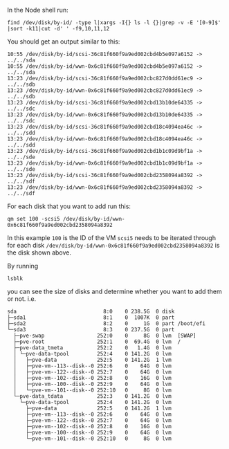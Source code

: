 In the Node shell run:
```
find /dev/disk/by-id/ -type l|xargs -I{} ls -l {}|grep -v -E '[0-9]$' |sort -k11|cut -d' ' -f9,10,11,12
```

You should get an output similar to this:
```
10:55 /dev/disk/by-id/scsi-36c81f660f9a9ed002cbd4b5e097a6152 -> ../../sda
10:55 /dev/disk/by-id/wwn-0x6c81f660f9a9ed002cbd4b5e097a6152 -> ../../sda
13:23 /dev/disk/by-id/scsi-36c81f660f9a9ed002cbc827d0dd61ec9 -> ../../sdb
13:23 /dev/disk/by-id/wwn-0x6c81f660f9a9ed002cbc827d0dd61ec9 -> ../../sdb
13:23 /dev/disk/by-id/scsi-36c81f660f9a9ed002cbd13b10de64335 -> ../../sdc
13:23 /dev/disk/by-id/wwn-0x6c81f660f9a9ed002cbd13b10de64335 -> ../../sdc
13:23 /dev/disk/by-id/scsi-36c81f660f9a9ed002cbd18c4094ea46c -> ../../sdd
13:23 /dev/disk/by-id/wwn-0x6c81f660f9a9ed002cbd18c4094ea46c -> ../../sdd
13:23 /dev/disk/by-id/scsi-36c81f660f9a9ed002cbd1b1c09d9bf1a -> ../../sde
13:23 /dev/disk/by-id/wwn-0x6c81f660f9a9ed002cbd1b1c09d9bf1a -> ../../sde
13:23 /dev/disk/by-id/scsi-36c81f660f9a9ed002cbd2358094a8392 -> ../../sdf
13:23 /dev/disk/by-id/wwn-0x6c81f660f9a9ed002cbd2358094a8392 -> ../../sdf
```

For each disk that you want to add run this:
```
qm set 100 -scsi5 /dev/disk/by-id/wwn-0x6c81f660f9a9ed002cbd2358094a8392
```

In this example `100` is the ID of the VM
`scsi5` needs to be iterated through for each disk
`/dev/disk/by-id/wwn-0x6c81f660f9a9ed002cbd2358094a8392` is the disk shown above.

By running
```
lsblk
```
you can see the size of disks and determine whether you want to add them or not.
i.e.
```
sda                            8:0    0 238.5G  0 disk 
├─sda1                         8:1    0  1007K  0 part 
├─sda2                         8:2    0     1G  0 part /boot/efi
└─sda3                         8:3    0 237.5G  0 part 
  ├─pve-swap                 252:0    0     8G  0 lvm  [SWAP]
  ├─pve-root                 252:1    0  69.4G  0 lvm  /
  ├─pve-data_tmeta           252:2    0   1.4G  0 lvm  
  │ └─pve-data-tpool         252:4    0 141.2G  0 lvm  
  │   ├─pve-data             252:5    0 141.2G  1 lvm  
  │   ├─pve-vm--113--disk--0 252:6    0    64G  0 lvm  
  │   ├─pve-vm--122--disk--0 252:7    0    64G  0 lvm  
  │   ├─pve-vm--102--disk--0 252:8    0    16G  0 lvm  
  │   ├─pve-vm--100--disk--0 252:9    0    64G  0 lvm  
  │   └─pve-vm--101--disk--0 252:10   0     8G  0 lvm  
  └─pve-data_tdata           252:3    0 141.2G  0 lvm  
    └─pve-data-tpool         252:4    0 141.2G  0 lvm  
      ├─pve-data             252:5    0 141.2G  1 lvm  
      ├─pve-vm--113--disk--0 252:6    0    64G  0 lvm  
      ├─pve-vm--122--disk--0 252:7    0    64G  0 lvm  
      ├─pve-vm--102--disk--0 252:8    0    16G  0 lvm  
      ├─pve-vm--100--disk--0 252:9    0    64G  0 lvm  
      └─pve-vm--101--disk--0 252:10   0     8G  0 lvm
```
